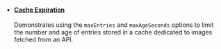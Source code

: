 <ul>
  <li>
    <h4><a href="cache-expiration-options/">Cache Expiration</a></h4>
    <p>
      Demonstrates using the <code>maxEntries</code> and <code>maxAgeSeconds</code> options
      to limit the number and age of entries stored in a cache dedicated to images fetched
      from an API.
    </p>
  </li>
</ul>
